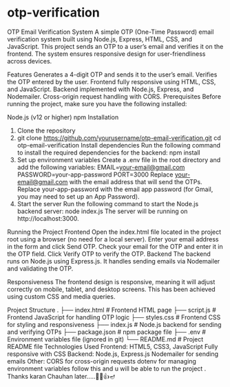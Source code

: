 # otp-verification
OTP Email Verification System
A simple OTP (One-Time Password) email verification system built using Node.js, Express, HTML, CSS, and JavaScript. This project sends an OTP to a user’s email and verifies it on the frontend. The system ensures responsive design for user-friendliness across devices.

Features
Generates a 4-digit OTP and sends it to the user’s email.
Verifies the OTP entered by the user.
Frontend fully responsive using HTML, CSS, and JavaScript.
Backend implemented with Node.js, Express, and Nodemailer.
Cross-origin request handling with CORS.
Prerequisites
Before running the project, make sure you have the following installed:

Node.js (v12 or higher)
npm
Installation
1. Clone the repository
2. git clone https://github.com/yourusername/otp-email-verification.git
cd otp-email-verification
Install dependencies
Run the following command to install the required dependencies for the backend:
npm install
3. Set up environment variables
Create a .env file in the root directory and add the following variables:
EMAIL=your-email@gmail.com
PASSWORD=your-app-password
PORT=3000
Replace your-email@gmail.com with the email address that will send the OTPs.
Replace your-app-password with the email app password (for Gmail, you may need to set up an App Password).
4. Start the server
Run the following command to start the Node.js backend server:
node index.js
The server will be running on http://localhost:3000.

Running the Project
Frontend
Open the index.html file located in the project root using a browser (no need for a local server).
Enter your email address in the form and click Send OTP.
Check your email for the OTP and enter it in the OTP field.
Click Verify OTP to verify the OTP.
Backend
The backend runs on Node.js using Express.js. It handles sending emails via Nodemailer and validating the OTP.

Responsiveness
The frontend design is responsive, meaning it will adjust correctly on mobile, tablet, and desktop screens. This has been achieved using custom CSS and media queries.

Project Structure
.
├── index.html       # Frontend HTML page
├── script.js        # Frontend JavaScript for handling OTP logic
├── styles.css       # Frontend CSS for styling and responsiveness
├── index.js         # Node.js backend for sending and verifying OTPs
├── package.json     # npm package file
├── .env             # Environment variables file (ignored in git)
└── README.md        # Project README file
Technologies Used
Frontend:
HTML5, CSS3, JavaScript
Fully responsive with CSS
Backend:
Node.js, Express.js
Nodemailer for sending emails
Other:
CORS for cross-origin requests
dotenv for managing environment variables
follow this and u will be able to run the project . Thanks karan Chauhan later.....🙆🙆👍🪔
